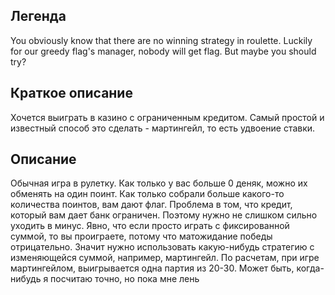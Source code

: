 Легенда
------
You obviously know that there are no winning strategy in roulette. Luckily for our greedy flag's manager, nobody will get flag.
But maybe you should try?

Краткое описание
-------
Хочется выиграть в казино с ограниченным кредитом.
Самый простой и известный способ это сделать - мартингейл, то есть удвоение ставки.

Описание 
------
Обычная игра в рулетку.
Как только у вас больше 0 деняк, можно их обменять на один поинт.
Как только собрали больше какого-то количества поинтов, вам дают флаг.
Проблема в том, что кредит, который вам дает банк ограничен.
Поэтому нужно не слишком сильно уходить в минус. 
Явно, что если просто играть с фиксированной суммой, то вы проиграете, потому что матожидание победы отрицательно.
Значит нужно использовать какую-нибудь стратегию с изменяющейся суммой, например, мартингейл.
По расчетам, при игре мартингейлом, выигрывается одна партия из 20-30.
Может быть, когда-нибудь я посчитаю точно, но пока мне лень
